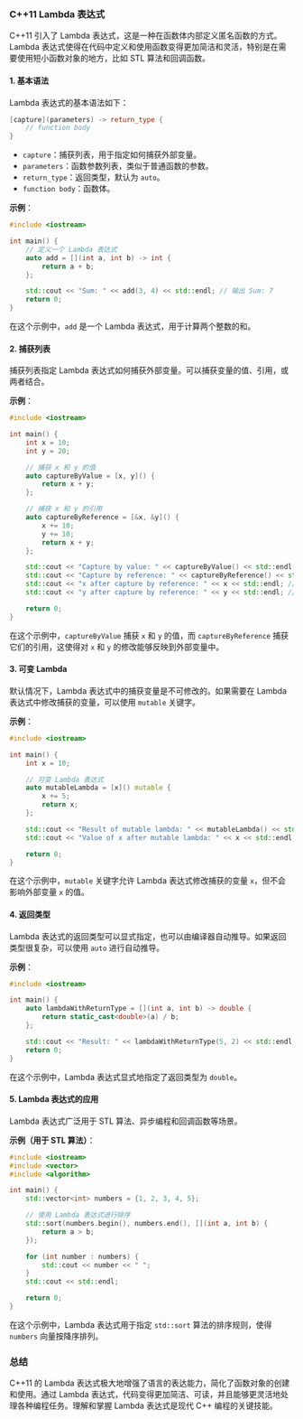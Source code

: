 ### C++11 Lambda 表达式

C++11 引入了 Lambda 表达式，这是一种在函数体内部定义匿名函数的方式。Lambda 表达式使得在代码中定义和使用函数变得更加简洁和灵活，特别是在需要使用短小函数对象的地方，比如 STL 算法和回调函数。

#### 1. **基本语法**

Lambda 表达式的基本语法如下：
```cpp
[capture](parameters) -> return_type {
    // function body
}
```

- `capture`：捕获列表，用于指定如何捕获外部变量。
- `parameters`：函数参数列表，类似于普通函数的参数。
- `return_type`：返回类型，默认为 `auto`。
- `function body`：函数体。

**示例**：
```cpp
#include <iostream>

int main() {
    // 定义一个 Lambda 表达式
    auto add = [](int a, int b) -> int {
        return a + b;
    };

    std::cout << "Sum: " << add(3, 4) << std::endl; // 输出 Sum: 7
    return 0;
}
```

在这个示例中，`add` 是一个 Lambda 表达式，用于计算两个整数的和。

#### 2. **捕获列表**

捕获列表指定 Lambda 表达式如何捕获外部变量。可以捕获变量的值、引用，或两者结合。

**示例**：
```cpp
#include <iostream>

int main() {
    int x = 10;
    int y = 20;

    // 捕获 x 和 y 的值
    auto captureByValue = [x, y]() {
        return x + y;
    };

    // 捕获 x 和 y 的引用
    auto captureByReference = [&x, &y]() {
        x += 10;
        y += 10;
        return x + y;
    };

    std::cout << "Capture by value: " << captureByValue() << std::endl; // 输出 Capture by value: 30
    std::cout << "Capture by reference: " << captureByReference() << std::endl; // 输出 Capture by reference: 50
    std::cout << "x after capture by reference: " << x << std::endl; // 输出 x after capture by reference: 20
    std::cout << "y after capture by reference: " << y << std::endl; // 输出 y after capture by reference: 30

    return 0;
}
```

在这个示例中，`captureByValue` 捕获 `x` 和 `y` 的值，而 `captureByReference` 捕获它们的引用，这使得对 `x` 和 `y` 的修改能够反映到外部变量中。

#### 3. **可变 Lambda**

默认情况下，Lambda 表达式中的捕获变量是不可修改的。如果需要在 Lambda 表达式中修改捕获的变量，可以使用 `mutable` 关键字。

**示例**：
```cpp
#include <iostream>

int main() {
    int x = 10;

    // 可变 Lambda 表达式
    auto mutableLambda = [x]() mutable {
        x += 5;
        return x;
    };

    std::cout << "Result of mutable lambda: " << mutableLambda() << std::endl; // 输出 Result of mutable lambda: 15
    std::cout << "Value of x after mutable lambda: " << x << std::endl; // 输出 Value of x after mutable lambda: 10

    return 0;
}
```

在这个示例中，`mutable` 关键字允许 Lambda 表达式修改捕获的变量 `x`，但不会影响外部变量 `x` 的值。

#### 4. **返回类型**

Lambda 表达式的返回类型可以显式指定，也可以由编译器自动推导。如果返回类型很复杂，可以使用 `auto` 进行自动推导。

**示例**：
```cpp
#include <iostream>

int main() {
    auto lambdaWithReturnType = [](int a, int b) -> double {
        return static_cast<double>(a) / b;
    };

    std::cout << "Result: " << lambdaWithReturnType(5, 2) << std::endl; // 输出 Result: 2.5
    return 0;
}
```

在这个示例中，Lambda 表达式显式地指定了返回类型为 `double`。

#### 5. **Lambda 表达式的应用**

Lambda 表达式广泛用于 STL 算法、异步编程和回调函数等场景。

**示例（用于 STL 算法）**：
```cpp
#include <iostream>
#include <vector>
#include <algorithm>

int main() {
    std::vector<int> numbers = {1, 2, 3, 4, 5};

    // 使用 Lambda 表达式进行排序
    std::sort(numbers.begin(), numbers.end(), [](int a, int b) {
        return a > b;
    });

    for (int number : numbers) {
        std::cout << number << " ";
    }
    std::cout << std::endl;

    return 0;
}
```

在这个示例中，Lambda 表达式用于指定 `std::sort` 算法的排序规则，使得 `numbers` 向量按降序排列。

### 总结

C++11 的 Lambda 表达式极大地增强了语言的表达能力，简化了函数对象的创建和使用。通过 Lambda 表达式，代码变得更加简洁、可读，并且能够更灵活地处理各种编程任务。理解和掌握 Lambda 表达式是现代 C++ 编程的关键技能。